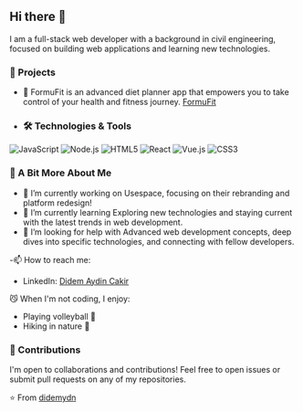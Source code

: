 ## Hi there 👋
I am a full-stack web developer with a background in civil engineering, focused on building web applications and learning new technologies.

### 📂 Projects
- 🥒 FormuFit is an advanced diet planner app that empowers you to take control of your health and fitness journey. [FormuFit](https://formufit.netlify.app/)

- ### 🛠️ Technologies & Tools

![JavaScript](https://img.shields.io/badge/-JavaScript-black?style=flat-square&logo=javascript)
![Node.js](https://img.shields.io/badge/-Node.js-black?style=flat-square&logo=node.js)
![HTML5](https://img.shields.io/badge/-HTML5-black?style=flat-square&logo=html5)
![React](https://img.shields.io/badge/-React-black?style=flat-square&logo=react)
![Vue.js](https://img.shields.io/badge/-Vue.js-black?style=flat-square&logo=vue.js)
![CSS3](https://img.shields.io/badge/-CSS3-black?style=flat-square&logo=css3)

### 🌱 A Bit More About Me

- 🔭 I’m currently working on Usespace, focusing on their rebranding and platform redesign!
- 🌱 I’m currently learning Exploring new technologies and staying current with the latest trends in web development.
- 🤔 I’m looking for help with Advanced web development concepts, deep dives into specific technologies, and connecting with fellow developers.

-📫 How to reach me: 
- LinkedIn: [Didem Aydin Cakir](https://www.linkedin.com/in/didem-aydin-cakir/)

😼 When I'm not coding, I enjoy:
- Playing volleyball 🏐
- Hiking in nature 🌲

### 🤝 Contributions

I'm open to collaborations and contributions! Feel free to open issues or submit pull requests on any of my repositories.

⭐️ From [didemydn](https://github.com/didemydn)
